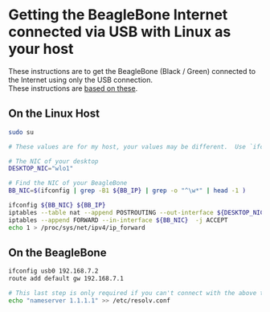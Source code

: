 
# Getting the BeagleBone Internet connected via USB with Linux as your host

These instructions are to get the BeagleBone (Black / Green) connected to the Internet using only the USB connection.  
These instructions are [based on these](https://elementztechblog.wordpress.com/2014/12/22/sharing-internet-using-network-over-usb-in-beaglebone-black/).


## On the Linux Host

```sh
sudo su

# These values are for my host, your values may be different.  Use `ifconfig` to figure them out.

# The NIC of your desktop
DESKTOP_NIC="wlo1"  

# Find the NIC of your BeagleBone
BB_NIC=$(ifconfig | grep -B1 ${BB_IP} | grep -o "^\w*" | head -1 )

ifconfig ${BB_NIC} ${BB_IP}
iptables --table nat --append POSTROUTING --out-interface ${DESKTOP_NIC} -j MASQUERADE
iptables --append FORWARD --in-interface ${BB_NIC}  -j ACCEPT
echo 1 > /proc/sys/net/ipv4/ip_forward
```

## On the BeagleBone

```sh
ifconfig usb0 192.168.7.2
route add default gw 192.168.7.1

# This last step is only required if you can't connect with the above two instructions
echo "nameserver 1.1.1.1" >> /etc/resolv.conf
```
